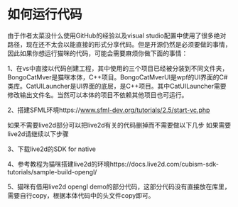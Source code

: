# 如何运行代码
由于作者太菜没什么使用GitHub的经验以及visual studio配置中使用了很多绝对路径，现在还不太会以能直接的形式分享代码。但是开源仍然是必须要做的事情，因此如果你想运行猫咪的代码，可能会需要麻烦你做下面的事情：

1、在vs中直接以代码创建工程，其中使用的三个项目已经被分装到不同文件夹，BongoCatMver是猫咪本体，C++项目。BongoCatMverUI是wpf的UI界面的C#类库。CatUILauncher是UI界面的底层，是C++项目。其中CatUILauncher需要修改输出文件名。当然可以本体的项目不依赖其他项目也可运行。

2、搭建SFML环境https://www.sfml-dev.org/tutorials/2.5/start-vc.php

如果不需要live2d部分可以把live2d有关的代码删掉而不需要做以下几步
如果需要live2d请继续以下步骤

3、下载live2d的SDK for native

4、参考教程为猫咪搭建live2d的环境https://docs.live2d.com/cubism-sdk-tutorials/sample-build-opengl/

5、猫咪有借用live2d opengl demo的部分代码，这部分代码没有直接放在库里，需要自行copy，根据本体代码中的头文件copy即可。
